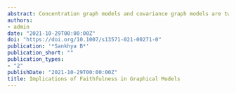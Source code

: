 ```yaml
---
abstract: Concentration graph models and covariance graph models are two of the widely studied classes of graphical models. They are specified through pairwise relationships between variables. Under suitable conditions, they can be used to read conditional independence relations at the level of sets of variables. It’s known that faithfulness property is filled when the graph allows identifying the whole set condition independence statements. This paper studies the implications of imposing the faithfulness assumption on either the covariance or concentration graphs. We demonstrate that if a probability distribution is faithful to its concentration graph. The corresponding covariance graph is a union of complete connected components, i.e., each connected component cannot have any marginal independence among its nodes. We also prove a dual result when the distribution is faithful to its covariance graph. The general implications of the results are far-reaching. First, the result formalizes the long-held notion in the graphical models’ community that faithfulness is a very restrictive assumption. Second, we show that estimation procedures in graphical models by low-order conditioning may lead to erroneous conclusions. Since these procedures effectively search for models in a very restrictive class of probability. distributions.
authors:
- admin
date: "2021-10-29T00:00:00Z"
doi: "https://doi.org/10.1007/s13571-021-00271-0"
publication: '*Sankhya B*'
publication_short: ""
publication_types:
- "2"
publishDate: "2021-10-29T00:00:00Z"
title: Implications of Faithfulness in Graphical Models
---
```


